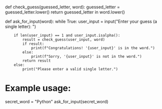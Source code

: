 def check_guess(guessed_letter, word):
    guessed_letter = guessed_letter.lower()
    return guessed_letter in word.lower()

def ask_for_input(word):
    while True:
        user_input = input("Enter your guess (a single letter): ")

        if len(user_input) == 1 and user_input.isalpha():
            result = check_guess(user_input, word)
            if result:
                print(f"Congratulations! '{user_input}' is in the word.")
            else:
                print(f"Sorry, '{user_input}' is not in the word.")
            return result
        else:
            print("Please enter a valid single letter.")

# Example usage:
secret_word = "Python"
ask_for_input(secret_word)
